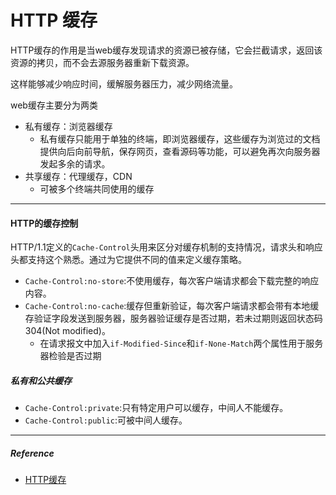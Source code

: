 # HTTP 缓存

HTTP缓存的作用是当web缓存发现请求的资源已被存储，它会拦截请求，返回该资源的拷贝，而不会去源服务器重新下载资源。

这样能够减少响应时间，缓解服务器压力，减少网络流量。

web缓存主要分为两类

- 私有缓存：浏览器缓存
  - 私有缓存只能用于单独的终端，即浏览器缓存，这些缓存为浏览过的文档提供向后向前导航，保存网页，查看源码等功能，可以避免再次向服务器发起多余的请求。
- 共享缓存：代理缓存，CDN
  - 可被多个终端共同使用的缓存

----

#### HTTP的缓存控制

HTTP/1.1定义的`Cache-Control`头用来区分对缓存机制的支持情况，请求头和响应头都支持这个熟悉。通过为它提供不同的值来定义缓存策略。

- `Cache-Control:no-store`:不使用缓存，每次客户端请求都会下载完整的响应内容。
- `Cache-Control:no-cache`:缓存但重新验证，每次客户端请求都会带有本地缓存验证字段发送到服务器，服务器验证缓存是否过期，若未过期则返回状态码304(Not modified)。
  - 在请求报文中加入`if-Modified-Since`和`if-None-Match`两个属性用于服务器检验是否过期

##### 私有和公共缓存

- `Cache-Control:private`:只有特定用户可以缓存，中间人不能缓存。
- `Cache-Control:public`:可被中间人缓存。

---

##### Reference

- [HTTP缓存](https://developer.mozilla.org/zh-CN/docs/Web/HTTP/Caching)

